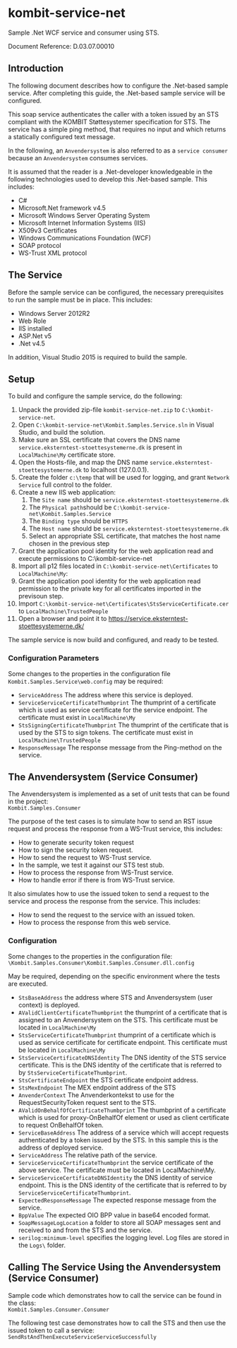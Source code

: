 # kombit-service-net
Sample .Net WCF service and consumer using STS.

Document Reference: D.03.07.00010

## <a name=“introduction”></a>Introduction
The following document describes how to configure the .Net-based sample service. After completing this guide, the .Net-based sample service will be configured.

This soap service authenticates the caller with a token issued by an STS compliant with the KOMBIT Støttesystemer specification for STS. The service has a simple ping method, that requires no input and which returns a statically configured text message.

In the following, an `Anvendersystem` is also referred to as a `service consumer` because an `Anvendersystem` consumes services.

It is assumed that the reader is a .Net-developer knowledgeable in the following technologies used to develop this .Net-based sample. This includes:

* C#
* Microsoft.Net framework v4.5
* Microsoft Windows Server Operating System
* Microsoft Internet Information Systems (IIS)
* X509v3 Certificates
* Windows Communications Foundation (WCF)
* SOAP protocol
* WS-Trust XML protocol

## <a name=“service”></a>The Service
Before the sample service can be configured, the necessary prerequisites to run the sample must be in place. This includes:

* Windows Server 2012R2
* Web Role
* IIS installed
* ASP.Net v5
* .Net v4.5

In addition, Visual Studio 2015 is required to build the sample.

## <a name=“setup”></a>Setup
To build and configure the sample service, do the following:

1. Unpack the provided zip-file `kombit-service-net.zip` to `C:\kombit-service-net`.
2. Open `C:\kombit-service-net\Kombit.Samples.Service.sln` in Visual Studio, and build the solution.
3. Make sure an SSL certificate that covers the DNS name `service.eksterntest-stoettesystemerne.dk` is present in `LocalMachine\My` certificate store.
4. Open the Hosts-file, and map the DNS name `service.eksterntest-stoettesystemerne.dk` to localhost (127.0.0.1).
5. Create the folder `c:\temp` that will be used for logging, and grant `Network Service` full control to the folder.
6. Create a new IIS web application:
	1. The `Site name` should be `service.eksterntest-stoettesystemerne.dk`
	2. The `Physical path`should be `C:\kombit-service-net\Kombit.Samples.Service`
	3. The `Binding type` should be `HTTPS`
	4. The `Host name` should be `service.eksterntest-stoettesystemerne.dk`
	5. Select an appropriate SSL certificate, that matches the host name chosen in the previous step
6. Grant the application pool identity for the web application read and execute permissions to C:\kombit-service-net
7. Import all p12 files located in `C:\kombit-service-net\Certificates` to `LocalMachine\My`:
8. Grant the application pool identity for the web application read permission to the private key for all certificates imported in the previsoun step.
9. Import `C:\kombit-service-net\Certificates\StsServiceCertificate.cer` to `LocalMachine\TrustedPeople`
10. Open a browser and point it to https://service.eksterntest-stoettesystemerne.dk/

The sample service is now build and configured, and ready to be tested.

### <a name=“configurationparameters”></a>Configuration Parameters
Some changes to the properties in the configuration file `Kombit.Samples.Service\web.config` may be required:

* `ServiceAddress` The address where this service is deployed. 
* `ServiceServiceCertificateThumbprint` The thumprint of a certificate which is used as service certificate for the service endpoint. The certificate must exist in `LocalMachine\My`
* `StsSigningCertificateThumbprint` The thumprint of the certificate that is used by the STS to sign tokens. The certificate must exist in `LocalMachine\TrustedPeople`
* `ResponseMessage` The response message from the Ping-method on the service.

## <a name=“anvendersystem”></a>The Anvendersystem (Service Consumer)
The Anvendersystem is implemented as a set of unit tests that can be found in the project:<br/>
`Kombit.Samples.Consumer`

The purpose of the test cases is to simulate how to send an RST issue request and process the response from a WS-Trust service, this includes:

* How to generate security token request 
* How to sign the security token request.
* How to send the request to WS-Trust service.
* In the sample, we test it against our STS test stub.
* How to process the response from WS-Trust service.
* How to handle error if there is from WS-Trust service.

It also simulates how to use the issued token to send a request to the service and process the response from the service. This includes:

* How to send the request to the service with an issued token.
* How to process the response from this web service.

### <a name=“consumerconfiguration”></a>Configuration
Some changes to the properties in the configuration file:<br/>
`\Kombit.Samples.Consumer\Kombit.Samples.Consumer.dll.config`

May be required, depending on the specific environment where the tests are executed.

* `StsBaseAddress` the address where STS and Anvendersystem (user context) is deployed.
* `AValidClientCertificateThumbprint` the thumprint of a certificate that is assigned to an Anvendersystem on  the STS. This certificate must be located in `LocalMachine\My`
* `StsServiceCertificateThumbprint` thumprint of a certificate which is used as service certificate for certificate endpoint. This certificate must be located in `LocalMachine\My`
* `StsServiceCertificateDNSIdentity` The DNS identity of the STS service certificate. This is the DNS identity of the certificate that is referred to by `StsServiceCertificateThumbprint`.
* `StsCertificateEndpoint` the STS certificate endpoint address.
* `StsMexEndpoint` The MEX endpoint address of the STS
* `AnvenderContext` The Anvenderkontekst to use for the RequestSecurityToken request sent to the STS.
* `AValidOnBehalfOfCertificateThumbprint` The thumbprint of a certificate which is used for proxy-OnBehalfOf element or used as client certificate to request OnBehalfOf token.
* `ServiceBaseAddress` The address of a service which will accept requests authenticated by a token issued by the STS. In this sample this is the address of deployed service.
* `ServiceAddress` The relative path of the service.
* `ServiceServiceCertificateThumbprint` the service certificate of the above service. The certificate must be  located in LocalMachine\My.
* `ServiceServiceCertificateDNSIdentity` the DNS identity of service endpoint. This is the DNS identity of the certificate that is referred to by `ServiceServiceCertificateThumbprint`.
* `ExpectedResponseMessage` The expected response message from the service.
* `BppValue` The expected OIO BPP value in base64 encoded format.
* `SoapMessageLogLocation` a folder to store all SOAP messages sent and received to and from the STS and the service.
* `serilog:minimum-level` specifies the logging level. Log files are stored in the `Logs\` folder.
 
## Calling The Service Using the Anvendersystem (Service Consumer)

Sample code which demonstrates how to call the service can be found in the class:<br/>
`Kombit.Samples.Consumer.Consumer`

The following test case demonstrates how to call the STS and then use the issued token to call a service:<br/>
`SendRstAndThenExecuteServiceServiceSuccessfully`
